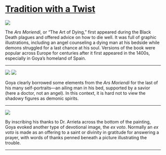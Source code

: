 # [Tradition with a Twist](http://artsmia.github.io/griot/#/stories/1122)

![](http://cdn.dx.artsmia.org/thumbs/tn_2014_TDX_MIAArtStories_351.jpg)

The *Ars Moriendi*, or “The Art of Dying,” first appeared during the Black Death plagues and offered advice on how to die well. It was full of graphic illustrations, including an angel counseling a dying man at his bedside while demons struggled for a last chance at his soul. Versions of the book were popular across Europe for centuries after it first appeared in the 1400s, especially in Goya’s homeland of Spain.

---

![](http://cdn.dx.artsmia.org/thumbs/tn_mia_6008087.jpg)
![](http://cdn.dx.artsmia.org/thumbs/tn_2014_TDX_MIAArtStories_351.jpg)

Goya clearly borrowed some elements from the *Ars Moriendi* for the last of his many self-portraits—an ailing man in his bed, supported by a savior (here a doctor, not an angel). In this context, it is hard not to view the shadowy figures as demonic spirits.

---

![](http://cdn.dx.artsmia.org/thumbs/tn_2014_TDX_MIAArtStories_349.jpg)

By inscribing his thanks to Dr. Arrieta across the bottom of the painting, Goya evoked another type of devotional image, the *ex voto*. Normally an *ex voto* is made as an offering to a saint or divinity in gratitude for answering a prayer, with words of thanks penned beneath a picture illustrating the trouble.

---
